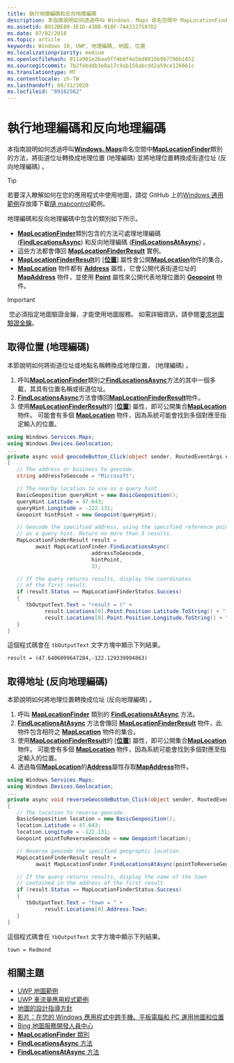 ```yaml
---
title: 執行地理編碼和反向地理編碼
description: 本指南說明如何透過呼叫 Windows. Maps 命名空間中 MapLocationFinder 類別的方法，將街道位址轉換成地理位置 (地理編碼) 並將地理位置轉換成街道位址 (反向地理編碼) 。
ms.assetid: B912BE80-3E1D-43BB-918F-7A43327597D2
ms.date: 07/02/2018
ms.topic: article
keywords: Windows 10, UWP, 地理編碼, 地圖, 位置
ms.localizationpriority: medium
ms.openlocfilehash: 011a901e2baa9ff4b8f4a5bd8018b9b7790b1852
ms.sourcegitcommit: 7b2febddb3e8a17c9ab158abcdd2a59ce126661c
ms.translationtype: MT
ms.contentlocale: zh-TW
ms.lasthandoff: 08/31/2020
ms.locfileid: "89162562"
---
```

# <a name="perform-geocoding-and-reverse-geocoding"></a>執行地理編碼和反向地理編碼

本指南說明如何透過呼叫[**Windows. Maps**](/uwp/api/Windows.Services.Maps)命名空間中[**MapLocationFinder**](/uwp/api/Windows.Services.Maps.MapLocationFinder)類別的方法，將街道位址轉換成地理位置 (地理編碼) 並將地理位置轉換成街道位址 (反向地理編碼) 。

> [!TIP]
> 若要深入瞭解如何在您的應用程式中使用地圖，請從 GitHub 上的[Windows 通用範例](hhttps://github.com/Microsoft/Windows-universal-samples)存放庫下載[隨 mapcontrol](https://github.com/Microsoft/Windows-universal-samples/tree/master/Samples/MapControl)範例。

地理編碼和反向地理編碼中包含的類別如下所示。

-   [**MapLocationFinder**](/uwp/api/Windows.Services.Maps.MapLocationFinder)類別包含的方法可處理地理編碼 ([**FindLocationsAsync**](/uwp/api/windows.services.maps.maplocationfinder.findlocationsasync)) 和反向地理編碼 ([**FindLocationsAtAsync**](/uwp/api/windows.services.maps.maplocationfinder.findlocationsatasync)) 。
-   這些方法都會傳回 [**MapLocationFinderResult**](/uwp/api/Windows.Services.Maps.MapLocationFinderResult) 實例。
-   [**MapLocationFinderResult**](/uwp/api/Windows.Services.Maps.MapLocationFinderResult)的 [[**位置**](/uwp/api/windows.services.maps.maplocationfinderresult.locations)] 屬性會公開[**MapLocation**](/uwp/api/Windows.Services.Maps.MapLocation)物件的集合。 
-   [**MapLocation**](/uwp/api/Windows.Services.Maps.MapLocation) 物件都有 [**Address**](/uwp/api/windows.services.maps.maplocation.address) 屬性，它會公開代表街道位址的 [**MapAddress**](/uwp/api/Windows.Services.Maps.MapAddress) 物件，並使用 [**Point**](/uwp/api/windows.services.maps.maplocation.point) 屬性來公開代表地理位置的 [**Geopoint**](/uwp/api/windows.devices.geolocation.geopoint) 物件。

> [!IMPORTANT]
> 您必須指定地圖驗證金鑰，才能使用地圖服務。 如需詳細資訊，請參閱[要求地圖驗證金鑰](authentication-key.md)。

## <a name="get-a-location-geocode"></a>取得位置 (地理編碼)

本節說明如何將街道位址或地點名稱轉換成地理位置， (地理編碼) 。

1.  呼叫[**MapLocationFinder**](/uwp/api/Windows.Services.Maps.MapLocationFinder)類別之[**FindLocationsAsync**](/uwp/api/windows.services.maps.maplocationfinder.findlocationsasync)方法的其中一個多載，其具有位置名稱或街道位址。
2.  [**FindLocationsAsync**](/uwp/api/windows.services.maps.maplocationfinder.findlocationsasync)方法會傳回[**MapLocationFinderResult**](/uwp/api/Windows.Services.Maps.MapLocationFinderResult)物件。
3.  使用[**MapLocationFinderResult**](/uwp/api/Windows.Services.Maps.MapLocationFinderResult)的 [[**位置**](/uwp/api/windows.services.maps.maplocationfinderresult.locations)] 屬性，即可公開集合[**MapLocation**](/uwp/api/Windows.Services.Maps.MapLocation)物件。 可能會有多個 [**MapLocation**](/uwp/api/Windows.Services.Maps.MapLocation) 物件，因為系統可能會找到多個對應至指定輸入的位置。

```csharp
using Windows.Services.Maps;
using Windows.Devices.Geolocation;
...
private async void geocodeButton_Click(object sender, RoutedEventArgs e)
{
   // The address or business to geocode.
   string addressToGeocode = "Microsoft";

   // The nearby location to use as a query hint.
   BasicGeoposition queryHint = new BasicGeoposition();
   queryHint.Latitude = 47.643;
   queryHint.Longitude = -122.131;
   Geopoint hintPoint = new Geopoint(queryHint);

   // Geocode the specified address, using the specified reference point
   // as a query hint. Return no more than 3 results.
   MapLocationFinderResult result =
         await MapLocationFinder.FindLocationsAsync(
                           addressToGeocode,
                           hintPoint,
                           3);

   // If the query returns results, display the coordinates
   // of the first result.
   if (result.Status == MapLocationFinderStatus.Success)
   {
      tbOutputText.Text = "result = (" +
            result.Locations[0].Point.Position.Latitude.ToString() + "," +
            result.Locations[0].Point.Position.Longitude.ToString() + ")";
   }
}
```

這個程式碼會在 `tbOutputText` 文字方塊中顯示下列結果。

``` syntax
result = (47.6406099647284,-122.129339994863)
```

## <a name="get-an-address-reverse-geocode"></a>取得地址 (反向地理編碼)

本節說明如何將地理位置轉換成位址 (反向地理編碼) 。

1.  呼叫 [**MapLocationFinder**](/uwp/api/Windows.Services.Maps.MapLocationFinder) 類別的 [**FindLocationsAtAsync**](/uwp/api/windows.services.maps.maplocationfinder.findlocationsatasync) 方法。
2.  [**FindLocationsAtAsync**](/uwp/api/windows.services.maps.maplocationfinder.findlocationsatasync) 方法會傳回 [**MapLocationFinderResult**](/uwp/api/Windows.Services.Maps.MapLocationFinderResult) 物件，此物件包含相符之 [**MapLocation**](/uwp/api/Windows.Services.Maps.MapLocation) 物件的集合。
3.  使用[**MapLocationFinderResult**](/uwp/api/Windows.Services.Maps.MapLocationFinderResult)的 [[**位置**](/uwp/api/windows.services.maps.maplocationfinderresult.locations)] 屬性，即可公開集合[**MapLocation**](/uwp/api/Windows.Services.Maps.MapLocation)物件。 可能會有多個 [**MapLocation**](/uwp/api/Windows.Services.Maps.MapLocation) 物件，因為系統可能會找到多個對應至指定輸入的位置。
4.  透過每個[**MapLocation**](/uwp/api/Windows.Services.Maps.MapLocation)的[**Address**](/uwp/api/windows.services.maps.maplocation.address)屬性存取[**MapAddress**](/uwp/api/Windows.Services.Maps.MapAddress)物件。

```csharp
using Windows.Services.Maps;
using Windows.Devices.Geolocation;
...
private async void reverseGeocodeButton_Click(object sender, RoutedEventArgs e)
{
   // The location to reverse geocode.
   BasicGeoposition location = new BasicGeoposition();
   location.Latitude = 47.643;
   location.Longitude = -122.131;
   Geopoint pointToReverseGeocode = new Geopoint(location);

   // Reverse geocode the specified geographic location.
   MapLocationFinderResult result =
         await MapLocationFinder.FindLocationsAtAsync(pointToReverseGeocode);

   // If the query returns results, display the name of the town
   // contained in the address of the first result.
   if (result.Status == MapLocationFinderStatus.Success)
   {
      tbOutputText.Text = "town = " +
            result.Locations[0].Address.Town;
   }
}
```

這個程式碼會在 `tbOutputText` 文字方塊中顯示下列結果。

``` syntax
town = Redmond
```

## <a name="related-topics"></a>相關主題

* [UWP 地圖範例](https://github.com/Microsoft/Windows-universal-samples/tree/master/Samples/MapControl)
* [UWP 車流量應用程式範例](https://github.com/Microsoft/Windows-appsample-trafficapp)
* [地圖的設計指導方針](./display-maps.md)
* [影片：在您的 Windows 應用程式中跨手機、平板電腦和 PC 運用地圖和位置](https://channel9.msdn.com/Events/Build/2015/2-757)
* [Bing 地圖服務開發人員中心](https://www.bingmapsportal.com/)
* [**MapLocationFinder** 類別](/uwp/api/Windows.Services.Maps.MapLocationFinder)
* [**FindLocationsAsync** 方法](/uwp/api/windows.services.maps.maplocationfinder.findlocationsasync)
* [**FindLocationsAtAsync** 方法](/uwp/api/windows.services.maps.maplocationfinder.findlocationsatasync)
